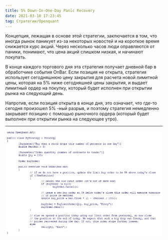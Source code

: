 ```yaml
---
title: 5% Down-In-One-Day Panic Recovery
date: 2021-03-10 17:23:45
tag: Стратегии/Openquant
---
```


Концепция, лежащая в основе этой стратегии, заключается в том, что иногда рынок паникует из-за некоторых новостей и на короткое время снижается курс акций. Через несколько часов люди оправляются от паники, понимают, что цена акций слишком низкая, и начинают покупать.

В конце каждого торгового дня эта стратегия получает дневной бар в обработчике события OnBar. Если позиция не открыта, стратегия использует сегодняшнюю цену закрытия для расчета новой лимитной цены, которая на 5% ниже сегодняшней цены закрытия, и выдает лимитный ордер на покупку, который будет исполнен при открытии рынка на следующий день. 

Напротив, если позиция открыта в конце дня, это означает, что где-то сегодня произошел 5% -ный разрыв, и поэтому стратегия немедленно закрывает позицию с помощью рыночного ордера (который будет выполнен при открытии рынка на следующее утро). 

---

<img src="https://raw.githubusercontent.com/Ragve-hub/scribble/gh-pages/images/5day-panic.jpg" alt="2">
